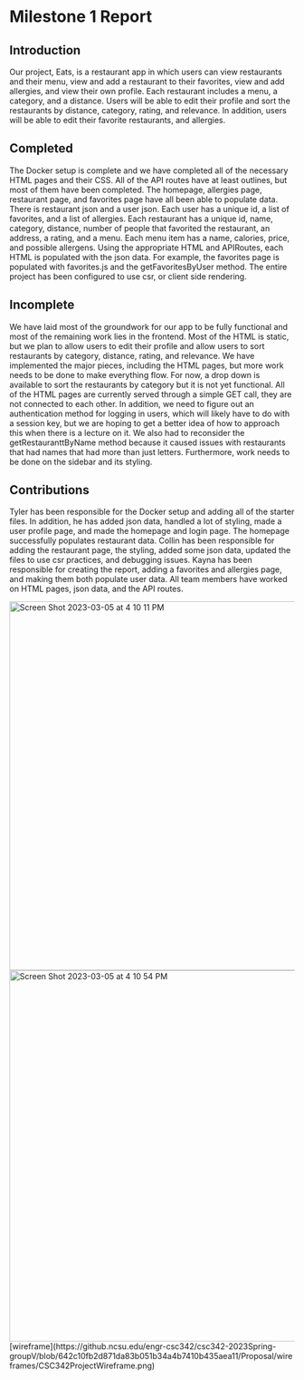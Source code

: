 # Milestone 1 Report

## Introduction 
Our project, Eats, is a restaurant app in which users can view restaurants and their menu, view and add a restaurant to their favorites, view and add allergies, and view their own profile. Each restaurant includes a menu, a category, and a distance. Users will be able to edit their profile and sort the restaurants by distance, category, rating, and relevance. In addition, users will be able to edit their favorite restaurants, and allergies.

## Completed 
The Docker setup is complete and we have completed all of the necessary HTML pages and their CSS. All of the API routes have at least outlines, but most of them have been completed. The homepage, allergies page, restaurant page, and favorites page have all been able to populate data. There is restaurant json and a user json. Each user has a unique id, a list of favorites, and a list of allergies. Each restaurant has a unique id, name, category, distance, number of people that favorited the restaurant, an address, a rating, and a menu. Each menu item has a name, calories, price, and possible allergens. Using the appropriate HTML and APIRoutes, each HTML is populated with the json data. For example, the favorites page is populated with favorites.js and the getFavoritesByUser method. The entire project has been configured to use csr, or client side rendering.

## Incomplete 
We have laid most of the groundwork for our app to be fully functional and most of the remaining work lies in the frontend. Most of the HTML is static, but we plan to allow users to edit their profile and allow users to sort restaurants by category, distance, rating, and relevance. We have implemented the major pieces, including the HTML pages, but more work needs to be done to make everything flow. For now, a drop down is available to sort the restaurants by category but it is not yet functional. All of the HTML pages are currently served through a simple GET call, they are not connected to each other. In addition, we need to figure out an authentication method for logging in users, which will likely have to do with a session key, but we are hoping to get a better idea of how to approach this when there is a lecture on it. We also had to reconsider the getRestauranttByName method because it caused issues with restaurants that had names that had more than just letters. Furthermore, work needs to be done on the sidebar and its styling. 

## Contributions
Tyler has been responsible for the Docker setup and adding all of the starter files. In addition, he has added json data, handled a lot of styling, made a user profile page, and made the homepage and login page. The homepage successfully populates restaurant data. Collin has been responsible for adding the restaurant page, the styling, added some json data, updated the files to use csr practices, and debugging issues. Kayna has been responsible for creating the report, adding a favorites and allergies page, and making them both populate user data. All team members have worked on HTML pages, json data, and the API routes.

<img width="651" alt="Screen Shot 2023-03-05 at 4 10 11 PM" src="https://media.github.ncsu.edu/user/18889/files/a12e6472-8b88-4985-afc1-5b3f0957bde4">


<img width="655" alt="Screen Shot 2023-03-05 at 4 10 54 PM" src="https://media.github.ncsu.edu/user/18889/files/5c60dba5-29a2-4650-8b03-0beb3bc5ff32">
[wireframe](https://github.ncsu.edu/engr-csc342/csc342-2023Spring-groupV/blob/642c10fb2d871da83b051b34a4b7410b435aea11/Proposal/wireframes/CSC342ProjectWireframe.png)
